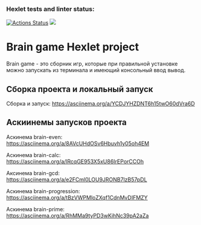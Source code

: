 ### Hexlet tests and linter status:
[![Actions Status](https://github.com/Madixxx22/python-project-49/workflows/hexlet-check/badge.svg)](https://github.com/Madixxx22/python-project-49/actions)
<a href="https://codeclimate.com/github/Madixxx22/python-project-49/maintainability"><img src="https://api.codeclimate.com/v1/badges/36af7edc4f02d1c8dc8a/maintainability" /></a>

# Brain game Hexlet project
Brain game - это сборник игр, которые при правильной установке можно запускать из терминала и имеющий консольный ввод вывод.

## Сборка проекта и локальный запуск

Сборка и запуск: https://asciinema.org/a/YCDJYHZDNT6h15twO60dVra6D

## Аскиинемы запусков проекта

Аскинема brain-even: https://asciinema.org/a/8AVcUHdOSv6Hbuvh1y05oh4EM

Аскинема brain-calc: https://asciinema.org/a/lRcqGE953X5xU86IrEPorCCOh

Аксинема brain-gcd: https://asciinema.org/a/e2FCml0LOU9JRONB7lzB57pDL

Аскинема brain-progression: https://asciinema.org/a/tBzVWPMloZXqf1CdnMvDIFMZY

Аскинема brain-prime: https://asciinema.org/a/RhMMa9tyPD3wKihNc39pA2aZa
